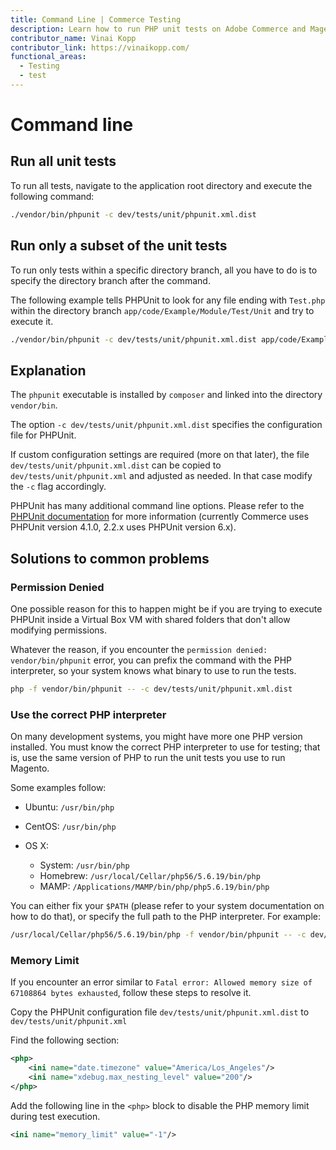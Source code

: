 ```yaml
---
title: Command Line | Commerce Testing
description: Learn how to run PHP unit tests on Adobe Commerce and Magento Open Source code with the command-line interface.
contributor_name: Vinai Kopp
contributor_link: https://vinaikopp.com/
functional_areas:
  - Testing
  - test
---
```


# Command line

## Run all unit tests

To run all tests, navigate to the application root directory and execute the following command:

```bash
./vendor/bin/phpunit -c dev/tests/unit/phpunit.xml.dist
```

## Run only a subset of the unit tests

To run only tests within a specific directory branch, all you have to do is to specify the directory branch after the command.

The following example tells PHPUnit to look for any file ending with `Test.php` within the directory branch `app/code/Example/Module/Test/Unit` and try to execute it.

```bash
./vendor/bin/phpunit -c dev/tests/unit/phpunit.xml.dist app/code/Example/Module/Test/Unit
```

## Explanation

The `phpunit` executable is installed by `composer` and linked into the directory `vendor/bin`.

The option `-c dev/tests/unit/phpunit.xml.dist` specifies the configuration file for PHPUnit.

If custom configuration settings are required (more on that later), the file `dev/tests/unit/phpunit.xml.dist` can be copied to `dev/tests/unit/phpunit.xml` and adjusted as needed. In that case modify the `-c` flag accordingly.

PHPUnit has many additional command line options. Please refer to the [PHPUnit documentation](https://phpunit.de/manual/4.1/en/textui.html#textui.clioptions) for more information (currently Commerce uses PHPUnit version 4.1.0, 2.2.x uses PHPUnit version 6.x).

## Solutions to common problems

### Permission Denied

One possible reason for this to happen might be if you are trying to execute PHPUnit inside a Virtual Box VM with shared folders that don't allow modifying permissions.

Whatever the reason, if you encounter the `permission denied: vendor/bin/phpunit` error, you can prefix the command with the PHP interpreter, so your system knows what binary to use to run the tests.

```bash
php -f vendor/bin/phpunit -- -c dev/tests/unit/phpunit.xml.dist
```

### Use the correct PHP interpreter

On many development systems, you might have more one PHP version installed. You must know the correct PHP interpreter to use for testing; that is, use the same version of PHP to run the unit tests you use to run Magento.

Some examples follow:

*  Ubuntu: `/usr/bin/php`
*  CentOS: `/usr/bin/php`
*  OS X:

   *  System: `/usr/bin/php`
   *  Homebrew: `/usr/local/Cellar/php56/5.6.19/bin/php`
   *  MAMP: `/Applications/MAMP/bin/php/php5.6.19/bin/php`

You can either fix your `$PATH` (please refer to your system documentation on how to do that), or specify the full path to the PHP interpreter. For example:

```bash
/usr/local/Cellar/php56/5.6.19/bin/php -f vendor/bin/phpunit -- -c dev/tests/unit/phpunit.xml.dist
```

### Memory Limit

If you encounter an error similar to `Fatal error: Allowed memory size of 67108864 bytes exhausted`, follow these steps to resolve it.

Copy the PHPUnit configuration file `dev/tests/unit/phpunit.xml.dist` to `dev/tests/unit/phpunit.xml`

Find the following section:

```xml
<php>
    <ini name="date.timezone" value="America/Los_Angeles"/>
    <ini name="xdebug.max_nesting_level" value="200"/>
</php>
```

Add the following line in the `<php>` block to disable the PHP memory limit during test execution.

```xml
<ini name="memory_limit" value="-1"/>
```
